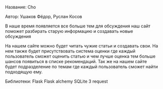 Название: Cho

Автор: Ушаков Фёдор, Руслан Косов

В наше время появляется все больше тем для обсуждения наш
сайт поможет разбирать старую информацию и создавать новые обсуждения

На нашем сайте можно будет читать чужие статьи и создавать свои.
На нем также будет присутствовать система оценки где каждый пользователь сможет оценить статью
и чем лучше оценка тем больше шансов появиться в списке рекомендаций.
Так же на нашем сайте будет подразделение по темам где каждый пользователь сможет найти подходящую ему.


Библиотеки:
    Flask
    Flask alchemy
    SQLite 3
    request
